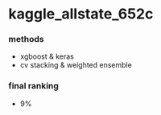 # kaggle_allstate_652c

### methods
- xgboost & keras 
- cv stacking & weighted ensemble
### final ranking
- 9%
